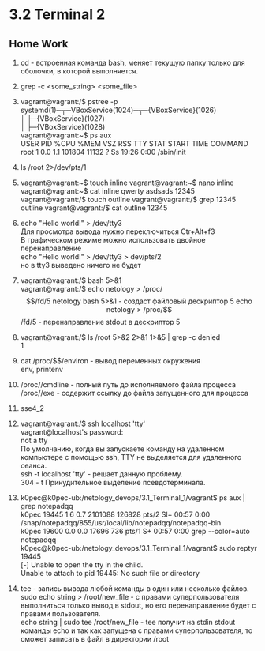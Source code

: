 # 3.2 Terminal 2
## Home Work
1. cd - встроенная команда bash, меняет текущую папку только для оболочки, в которой выполняется.
2. grep -c <some_string> <some_file>
3. vagrant@vagrant:/$ pstree -p  
    systemd(1)─┬─VBoxService(1024)─┬─{VBoxService}(1026)  
           │                       ├─{VBoxService}(1027)  
           │                       ├─{VBoxService}(1028)  
    vagrant@vagrant:~$ ps aux  
    USER         PID %CPU %MEM    VSZ   RSS TTY      STAT START   TIME COMMAND  
    root           1  0.0  1.1 101804 11132 ?        Ss   19:26   0:00 /sbin/init  

4. ls /root 2>/dev/pts/1
5. vagrant@vagrant:~$ touch inline
   vagrant@vagrant:~$ nano inline
   vagrant@vagrant:~$ cat inline
   qwerty
   asdsads
   12345
   vagrant@vagrant:/$ touch outline
   vagrant@vagrant:/$ grep 12345 <inline >outline 
   vagrant@vagrant:/$ cat outline
   12345

6. echo "Hello world!" > /dev/tty3  
   Для просмотра вывода нужно переключиться Ctr+Alt+f3  
   В графическом режиме можно использовать двойное перенаправление  
   echo "Hello world!" > /dev/tty3 > dev/pts/2  
   но в tty3 выведено ничего не будет  
7. vagrant@vagrant:/$ bash 5>&1  
   vagrant@vagrant:/$ echo netology > /proc/$$/fd/5  
   netology  
   bash 5>&1 - создаст файловый дескриптор 5  
   echo netology > /proc/$$/fd/5 - перенаправление stdout в дескриптор 5  
8. vagrant@vagrant:/$ ls /root 5>&2 2>&1 1>&5 | grep -c denied  
   1  
9. cat /proc/$$/environ -  вывод переменных окружения  
   env, printenv  
10. /proc/<PID>/cmdline - полный путь до исполняемого файла процесса  
    /proc/<PID>/exe - содержит ссылку до файла запущенного для процесса  
11. sse4_2  
12. vagrant@vagrant:/$ ssh localhost 'tty'  
    vagrant@localhost's password:  
    not a tty  
    По умолчанию, когда вы запускаете команду на удаленном компьютере с помощью ssh, TTY не выделяется для удаленного   сеанса.  
    ssh -t localhost 'tty' - решает данную проблему.  
    304 - t Принудительное выделение псевдотерминала.  
13. k0pec@k0pec-ub:/netology_devops/3.1_Terminal_1/vagrant$ ps aux | grep notepadqq  
    k0pec      19445  1.6  0.7 2101088 126828 pts/2  Sl+  00:57   0:00 /snap/notepadqq/855/usr/local/lib/notepadqq/notepadqq-bin  
    k0pec      19600  0.0  0.0  17696   736 pts/1    S+   00:57   0:00 grep --color=auto notepadqq  
    k0pec@k0pec-ub:/netology_devops/3.1_Terminal_1/vagrant$ sudo reptyr 19445  
    [-] Unable to open the tty in the child.  
    Unable to attach to pid 19445: No such file or directory  
14. tee - запись вывода любой команды в один или несколько файлов.  
    sudo echo string > /root/new_file - с правами суперпользователя выполниться только вывод в stdout, но его   перенаправление будет с правами пользователя.  
    echo string | sudo tee /root/new_file - tee получит на stdin stdout команды echo и так как запущена с правами   суперпользователя, то сможет записать в файл в директории /root  








